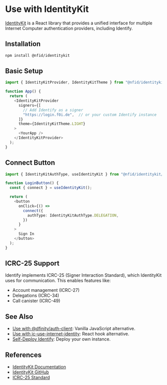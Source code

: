 # Use with IdentityKit

[IdentityKit](https://identitykit.xyz) is a React library that provides a unified interface for multiple Internet Computer authentication providers, including Identify.

## Installation

```bash
npm install @nfid/identitykit
```

## Basic Setup

```typescript
import { IdentityKitProvider, IdentityKitTheme } from "@nfid/identitykit/react";

function App() {
  return (
    <IdentityKitProvider
      signers={[
        // Add Identify as a signer
        "https://login.f0i.de",  // or your custom Identify instance
      ]}
      theme={IdentityKitTheme.LIGHT}
    >
      <YourApp />
    </IdentityKitProvider>
  );
}
```

## Connect Button

```typescript
import { IdentityKitAuthType, useIdentityKit } from "@nfid/identitykit/react";

function LoginButton() {
  const { connect } = useIdentityKit();

  return (
    <button
      onClick={() =>
        connect({
          authType: IdentityKitAuthType.DELEGATION,
        })
      }
    >
      Sign In
    </button>
  );
}
```

## ICRC-25 Support

Identify implements ICRC-25 (Signer Interaction Standard), which IdentityKit uses for communication. This enables features like:
- Account management (ICRC-27)
- Delegations (ICRC-34)
- Call canister (ICRC-49)

## See Also

- [Use with @dfinity/auth-client](./use-with-auth-client.md): Vanilla JavaScript alternative.
- [Use with ic-use-internet-identity](./use-with-ic-use-internet-identity.md): React hook alternative.
- [Self-Deploy Identify](./self-deploy.md): Deploy your own instance.

## References

- [IdentityKit Documentation](https://docs.identitykit.xyz/)
- [IdentityKit GitHub](https://github.com/internet-identity-labs/identitykit)
- [ICRC-25 Standard](https://github.com/dfinity/wg-identity-authentication/blob/main/topics/icrc_25_signer_interaction_standard.md)
